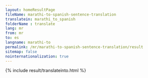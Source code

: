 ```yaml
---
layout: homeResultPage
fileName: marathi-to-spanish-sentence-translation
translatein: marathi_to_spanish
folderName : translate
lang: mr
from: mr
to: es
langname: marathi-to
permalink: /mr/marathi-to-spanish-sentence-translation/result
sitemap: false
nointernationalization: true
---
```

{% include result/translateinto.html %}

<script src="/js/result/translation.js" data-foldername="{{page.folderName}}" data-lang="{{page.lang}}"></script>
